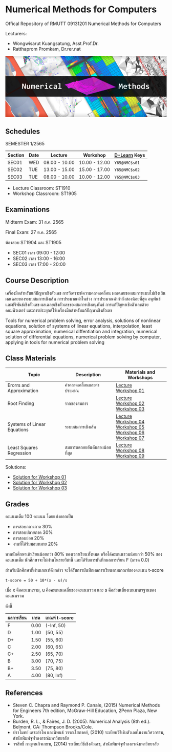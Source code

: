 # Numerical Methods for Computers
Offical Repository of RMUTT 09131201 Numerical Methods for Computers

Lecturers:
 - Wongwisarut Kuangsatung, Asst.Prof.Dr.
 - Ratthaprom Promkam, Dr.rer.nat

![Banner](./materials/banner.jpg)



## Schedules

SEMESTER 1/2565

| Section | Date    | Lecture  | Workshop | [D-Learn](https://dlearn.rmutt.ac.th/course/view.php?id=2317) Keys |
|---------|---------|----------|----------|--------|
|  SEC01  | WED     |08.00 - 10.00 | 10.00 - 12.00 | `Y65@NMC$s01` |
|  SEC02  | TUE     |13.00 - 15.00 | 15.00 - 17.00 | `Y65@NMC$s02` |
|  SEC03  | TUE     |08.00 - 10.00 | 10.00 - 12.00 | `Y65@NMC$s03` |

- Lecture Classroom: ST1910
- Workshop Classroom: ST1905

## Examinations

Midterm Exam: 31 ส.ค. 2565 

Final Exam: 27 ต.ค. 2565

ห้องสอบ ST1904 และ ST1905
- SEC01 เวลา 09:00 - 12:00
- SEC02 เวลา 13:00 - 16:00
- SEC03 เวลา 17:00 - 20:00


## Course Description

เครื่องมือสำหรับแก้ปัญหาเชิงตัวเลข การวิเคราะห์ความคลาดเคลื่อน ผลเฉลยของสมการแบบไม่เชิงเส้น ผลเฉลยของระบบสมการเชิงเส้น การประมาณค่าในช่วง การประมาณค่ากำลังสองน้อยที่สุด อนุพันธ์และปริพันธ์เชิงตัวเลข ผลเฉลยเชิงตัวเลขของสมการเชิงอนุพันธ์ การแก้ปัญหาเชิงตัวเลขด้วยคอมพิวเตอร์ และการประยุกต์ใช้เครื่องมือสำหรับแก้ปัญหาเชิงตัวเลข
          
Tools for numerical problem solving, error analysis, solutions of nonlinear equations, solution of systems of linear equations, interpolation, least square approximation, numerical diffentiation and integration, numerical solution of differential equations, numerical problem solving by computer, applying in tools for numerical problem solving

## Class Materials

|    Topic   |   Description   |    Materials and Workshops   |
|------------|-----------------|---------------|
| Erorrs and Approximation | ค่าคลาดเคลื่อนและค่าประมาณ | [Lecture](./materials/lecture_01.pdf) <br> [Workshop 01](./materials/workshop_01.ipynb) |
| Root Finding | รากของสมการ | [Lecture](./materials/lecture_02.pdf) <br> [Workshop 02](./materials/workshop_02.ipynb) <br>  [Workshop 03](./materials/workshop_03.ipynb)|
| Systems of Linear Equations | ระบบสมการเชิงเส้น | [Lecture](./materials/lecture_03.pdf) <br> [Workshop 04](./materials/workshop_04.ipynb) <br> [Workshop 05](./materials/workshop_05.ipynb) <br> [Workshop 06](./materials/workshop_06.ipynb) <br> [Workshop 07](./materials/workshop_07.ipynb)|
| Least Squares Regression | สมการถดถอยอันดับสองน้อยที่สุด | [Lecture](./materials/lecture_04.pdf) <br> [Workshop 08](./materials/workshop_08.zip) <br> [Workshop 09](./materials/workshop_09.zip) |

Solutions:
 - [Solution for Workshop 01](./solutions/workshop_01.ipynb)
 - [Solution for Workshop 02](./solutions/workshop_02.ipynb)
 - [Solution for Workshop 03](./solutions/workshop_03.ipynb)

## Grades

คะแนนเต็ม 100 คะแนน โดยแบ่งออกเป็น
- การสอบกลางภาค 30%
- การสอบปลายภาค 30%
- การสอบย่อย 20%
- งานที่ได้รับมอบหมาย 20%

หากนักศึกษาเข้าเรียนน้อยกว่า 80% ของเวลาเรียนทั้งหมด
หรือได้คะแนนรวมน้อยกว่า 50% ของคะแนนเต็ม นักศึกษาจะไม่ผ่านในรายวิชานี้ และได้รับการบันทึกผลการเรียน F (เกรด 0.0) 

สำหรับนักศึกษาที่ผ่านเกณฑ์ดังกล่าว จะได้รับการบันทึกผลการเรียนตามเกณฑ์ของคะแนน t-score 

```
t-score = 50 + 10*(x - u)/s
```
เมื่อ x คือคะแนนรวม, u คือคะแนนเฉลี่ยของคะแนนรวม และ s คือส่วนเบี่ยงเบนมาตรฐานของคะแนนรวม

ดังนี้

| ผลการเรียน | เกรด | เกณฑ์ t-score |
|---------|------|--------------|
| F | 0.00 | (-Inf, 50) | 
| D | 1.00 | [50, 55) | 
| D+ | 1.50 | [55, 60) | 
| C | 2.00 | [60, 65) |
| C+ | 2.50 | [65, 70) |
| B | 3.00 | [70, 75) |
| B+ | 3.50 | [75, 80) |
| A | 4.00 | [80, Inf) |

## References

- Steven C. Chapra and Raymond P. Canale, (2015) Numerical Methods for Engineers 7th edition, McGraw-Hill Education, 2Penn Plaza, New York.
- Burden, R. L., & Faires, J. D. (2005). Numerical Analysis (8th ed.). Belmont, CA: Thompson Brooks/Cole.
- ปราโมทย์ เดชะอำไพ และนิพนธ์ วรรณโสภาคย์, (2010) ระเบียบวิธีเชิงตัวเลขในงานวิศวกรรม, สำนักพิมพ์จุฬาลงกรณ์มหาวิทยาลัย
- วรสิทธิ์ กาญจนกิจเกษม, (2014) ระเบียบวิธีเชิงตัวเลข, สำนักพิมพ์จุฬาลงกรณ์มหาวิทยาลัย

